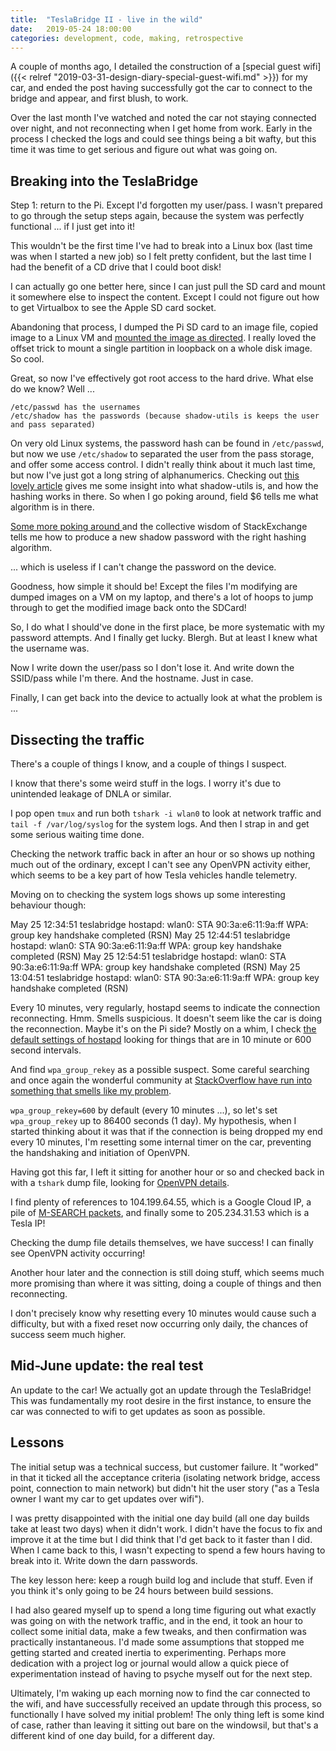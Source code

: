 ```yaml
---
title:  "TeslaBridge II - live in the wild"
date:   2019-05-24 18:00:00
categories: development, code, making, retrospective
---
```


A couple of months ago, I detailed the construction of a [special guest wifi]({{< relref "2019-03-31-design-diary-special-guest-wifi.md" >}}) for my car, and ended the post having successfully got the car to connect to the bridge and appear, and first blush, to work.

Over the last month I've watched and noted the car not staying connected over night, and not reconnecting when I get home from work. Early in the process I checked the logs and could see things being a bit wafty, but this time it was time to get serious and figure out what was going on.

## Breaking into the TeslaBridge

Step 1: return to the Pi. Except I'd forgotten my user/pass. I wasn't prepared to go through the setup steps again, because the system was perfectly functional ... if I just get into it!

This wouldn't be the first time I've had to break into a Linux box (last time was when I started a new job) so I felt pretty confident, but the last time I had the benefit of a CD drive that I could boot disk!

I can actually go one better here, since I can just pull the SD card and mount it somewhere else to inspect the content. Except I could not figure out how to get Virtualbox to see the Apple SD card socket.

Abandoning that process, I dumped the Pi SD card to an image file, copied image to a Linux VM and [mounted the image as directed](https://major.io/2010/12/14/mounting-a-raw-partition-file-made-with-dd-or-dd_rescue-in-linux/). I really loved the offset trick to mount a single partition in loopback on a whole disk image. So cool.

Great, so now I've effectively got root access to the hard drive. What else do we know? Well ...

    /etc/passwd has the usernames
    /etc/shadow has the passwords (because shadow-utils is keeps the user and pass separated)

On very old Linux systems, the password hash can be found in `/etc/passwd`, but now we use `/etc/shadow` to separated the user from the pass storage, and offer some access control. I didn't really think about it much last time, but now I've just got a long string of alphanumerics. Checking out [this lovely article](https://www.slashroot.in/how-are-passwords-stored-linux-understanding-hashing-shadow-utils) gives me some insight into what shadow-utils is, and how the hashing works in there. So when I go poking around, field $6 tells me what algorithm is in there.

[Some more poking around ](https://unix.stackexchange.com/questions/81240/manually-generate-password-for-etc-shadow#81248) and the collective wisdom of StackExchange tells me how to produce a new shadow password with the right hashing algorithm.

... which is useless if I can't change the password on the device.

Goodness, how simple it should be! Except the files I'm modifying are dumped images on a VM on my laptop, and there's a lot of hoops to jump through to get the modified image back onto the SDCard!

So, I do what I should've done in the first place, be more systematic with my password attempts. And I finally get lucky. Blergh. But at least I knew what the username was.

Now I write down the user/pass so I don't lose it. And write down the SSID/pass while I'm there. And the hostname. Just in case.

Finally, I can get back into the device to actually look at what the problem is ...

## Dissecting the traffic

There's a couple of things I know, and a couple of things I suspect.

I know that there's some weird stuff in the logs. I worry it's due to unintended leakage of DNLA or similar.

I pop open `tmux` and run both `tshark -i wlan0` to look at network traffic and `tail -f /var/log/syslog` for the system logs. And then I strap in and get some serious waiting time done.

Checking the network traffic back in after an hour or so shows up nothing much out of the ordinary, except I can't see any OpenVPN activity either, which seems to be a key part of how Tesla vehicles handle telemetry.

Moving on to checking the system logs shows up some interesting behaviour though:

May 25 12:34:51 teslabridge hostapd: wlan0: STA 90:3a:e6:11:9a:ff WPA: group key handshake completed (RSN)
May 25 12:44:51 teslabridge hostapd: wlan0: STA 90:3a:e6:11:9a:ff WPA: group key handshake completed (RSN)
May 25 12:54:51 teslabridge hostapd: wlan0: STA 90:3a:e6:11:9a:ff WPA: group key handshake completed (RSN)
May 25 13:04:51 teslabridge hostapd: wlan0: STA 90:3a:e6:11:9a:ff WPA: group key handshake completed (RSN)

Every 10 minutes, very regularly, hostapd seems to indicate the connection reconnecting. Hmm. Smells suspicious. It doesn't seem like the car is doing the reconnection. Maybe it's on the Pi side? Mostly on a whim, I check [the default settings of hostapd](https://w1.fi/cgit/hostap/plain/hostapd/hostapd.conf) looking for things that are in 10 minute or 600 second intervals.

And find `wpa_group_rekey` as a possible suspect. Some careful searching and once again the wonderful community at [StackOverflow have run into something that smells like my problem](https://stackoverflow.com/questions/46264537/hostapd-client-re-authenticates-regularly-without-appearing-to-have-been-deauth).

`wpa_group_rekey=600` by default (every 10 minutes ...), so let's set `wpa_group_rekey` up to 86400 seconds (1 day). My hypothesis, when I started thinking about it was that if the connection is being dropped my end every 10 minutes, I'm resetting some internal timer on the car, preventing the handshaking and initiation of OpenVPN.

Having got this far, I left it sitting for another hour or so and checked back in with a `tshark` dump file, looking for [OpenVPN details](https://wiki.wireshark.org/OpenVPN).

I find plenty of references to 104.199.64.55, which is a Google Cloud IP, a pile of [M-SEARCH packets](https://serverfault.com/questions/64884/network-flooded-with-m-search-packets-what-does-it-mean), and finally some to 205.234.31.53 which is a Tesla IP!

Checking the dump file details themselves, we have success! I can finally see OpenVPN activity occurring!

Another hour later and the connection is still doing stuff, which seems much more promising than where it was sitting, doing a couple of things and then reconnecting.

I don't precisely know why resetting every 10 minutes would cause such a difficulty, but with a fixed reset now occurring only daily, the chances of success seem much higher.

## Mid-June update: the real test

An update to the car! We actually got an update through the TeslaBridge! This was fundamentally my root desire in the first instance, to ensure the car was connected to wifi to get updates as soon as possible.

## Lessons

The initial setup was a technical success, but customer failure. It "worked" in that it ticked all the acceptance criteria (isolating network bridge, access point, connection to main network) but didn't hit the user story ("as a Tesla owner I want my car to get updates over wifi").

I was pretty disappointed with the initial one day build (all one day builds take at least two days) when it didn't work. I didn't have the focus to fix and improve it at the time but I did think that I'd get back to it faster than I did. When I came back to this, I wasn't expecting to spend a few hours having to break into it. Write down the darn passwords.

The key lesson here: keep a rough build log and include that stuff. Even if you think it's only going to be 24 hours between build sessions.

I had also geared myself up to spend a long time figuring out what exactly was going on with the network traffic, and in the end, it took an hour to collect some initial data, make a few tweaks, and then confirmation was practically instantaneous. I'd made some assumptions that stopped me getting started and created inertia to experimenting. Perhaps more dedication with a project log or journal would allow a quick piece of experimentation instead of having to psyche myself out for the next step.

Ultimately, I'm waking up each morning now to find the car connected to the wifi, and have successfully received an update through this process, so functionally I have solved my initial problem! The only thing left is some kind of case, rather than leaving it sitting out bare on the windowsil, but that's a different kind of one day build, for a different day.

